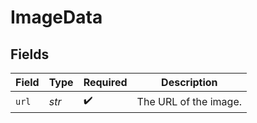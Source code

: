 # ImageData


## Fields

| Field                 | Type                  | Required              | Description           |
| --------------------- | --------------------- | --------------------- | --------------------- |
| `url`                 | *str*                 | :heavy_check_mark:    | The URL of the image. |